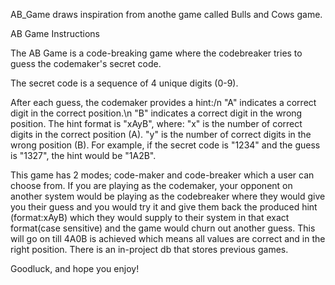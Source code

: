 AB_Game draws inspiration from anothe game called Bulls and Cows game.

AB Game Instructions

The AB Game is a code-breaking game where the codebreaker tries to guess the codemaker's secret code.

The secret code is a sequence of 4 unique digits (0-9).

After each guess, the codemaker provides a hint:/n
"A" indicates a correct digit in the correct position.\n
"B" indicates a correct digit in the wrong position.
The hint format is "xAyB", where:
"x" is the number of correct digits in the correct position (A).
"y" is the number of correct digits in the wrong position (B).
For example, if the secret code is "1234" and the guess is "1327", the hint would be "1A2B".

This game has 2 modes; code-maker and code-breaker which a user can choose from. If you are playing as the codemaker, your opponent on another system would be playing as the codebreaker 
where they would give you their guess and you would try it and give them back the produced hint (format:xAyB) which they would supply to their system in that exact format(case sensitive)
and the game would churn out another guess. This will go on till 4A0B is achieved which means all values are correct and in the right position. There is an in-project db that stores previous games. 

Goodluck, and hope you enjoy!
